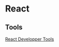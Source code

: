 # React

## Tools

[React Developper Tools](https://chrome.google.com/webstore/detail/react-developer-tools/fmkadmapgofadopljbjfkapdkoienihi?hl=en)
